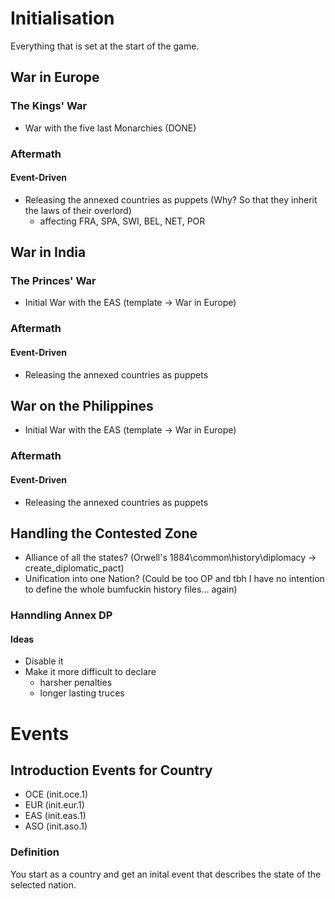 # Initialisation
Everything that is set at the start of the game.
## War in Europe
### The Kings' War
- War with the five last Monarchies (DONE)
### Aftermath
#### Event-Driven
- Releasing the annexed countries as puppets (Why? So that they inherit the laws of their overlord)
    - affecting FRA, SPA, SWI, BEL, NET, POR
## War in India
### The Princes' War
- Initial War with the EAS (template -> War in Europe)
### Aftermath
#### Event-Driven
- Releasing the annexed countries as puppets
## War on the Philippines
- Initial War with the EAS (template -> War in Europe)
### Aftermath
#### Event-Driven
- Releasing the annexed countries as puppets
## Handling the Contested Zone
- Alliance of all the states? (Orwell's 1884\common\history\diplomacy -> create_diplomatic_pact)
- Unification into one Nation? (Could be too OP and tbh I have no intention to define the whole bumfuckin history files... again)
### Hanndling Annex DP
#### Ideas
- Disable it
- Make it more difficult to declare
    - harsher penalties
    - longer lasting truces
# Events
## Introduction Events for Country
- OCE (init.oce.1)
- EUR (init.eur.1)
- EAS (init.eas.1)
- ASO (init.aso.1)

### Definition
You start as a country and get an inital event that describes the state of the selected nation.